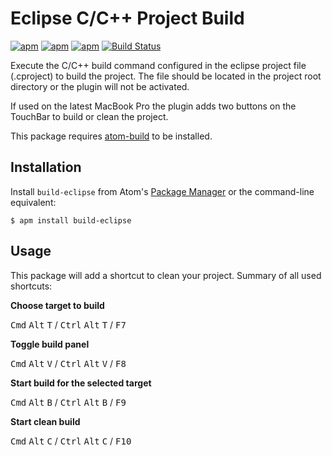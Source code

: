 # Eclipse C/C++ Project Build

[![apm](https://img.shields.io/apm/l/build-eclipse.svg)](https://atom.io/packages/build-eclipse)
[![apm](https://img.shields.io/apm/v/build-eclipse.svg)](https://atom.io/packages/build-eclipse)
[![apm](https://img.shields.io/apm/dm/build-eclipse.svg)](https://atom.io/packages/build-eclipse)
[![Build Status](https://travis-ci.org/mdaskalov/atom-build-eclipse.svg?branch=master)](https://travis-ci.org/mdaskalov/atom-build-eclipse)

Execute the C/C++ build command configured in the eclipse project file (.cproject) to build the project. The file should be located in the project root directory or the plugin will not be activated.

If used on the latest MacBook Pro the plugin adds two buttons on the TouchBar to build or clean the project.

This package requires [atom-build](https://github.com/noseglid/atom-build) to be installed.

## Installation

Install `build-eclipse` from Atom's [Package Manager](http://flight-manual.atom.io/using-atom/sections/atom-packages/) or the command-line equivalent:

`$ apm install build-eclipse`

## Usage

This package will add a shortcut to clean your project. Summary of all used shortcuts:

**Choose target to build**

<kbd>Cmd</kbd> <kbd>Alt</kbd> <kbd>T</kbd> / <kbd>Ctrl</kbd> <kbd>Alt</kbd> <kbd>T</kbd> / <kbd>F7</kbd>

**Toggle build panel**

<kbd>Cmd</kbd> <kbd>Alt</kbd> <kbd>V</kbd> / <kbd>Ctrl</kbd> <kbd>Alt</kbd> <kbd>V</kbd> / <kbd>F8</kbd>

**Start build for the selected target**

<kbd>Cmd</kbd> <kbd>Alt</kbd> <kbd>B</kbd> / <kbd>Ctrl</kbd> <kbd>Alt</kbd> <kbd>B</kbd> / <kbd>F9</kbd>

**Start clean build**

<kbd>Cmd</kbd> <kbd>Alt</kbd> <kbd>C</kbd> / <kbd>Ctrl</kbd> <kbd>Alt</kbd> <kbd>C</kbd> / <kbd>F10</kbd>
